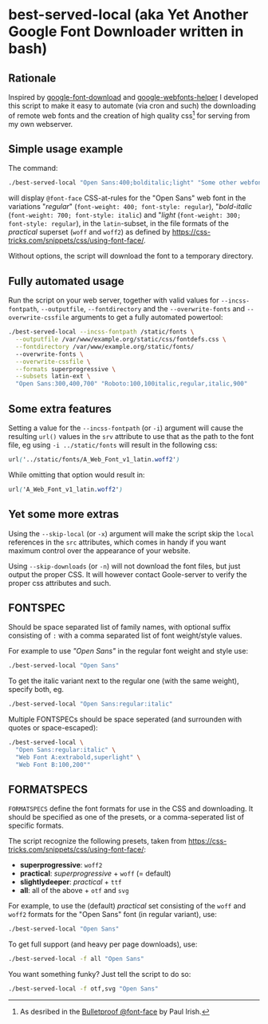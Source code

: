 # best-served-local (aka Yet Another Google Font Downloader written in bash)

## Rationale

Inspired by
[google-font-download](https://github.com/neverpanic/google-font-download.git)
and
[google-webfonts-helper](https://google-webfonts-helper.herokuapp.com/fonts)
I developed this script to make it easy to automate (via cron and
such) the downloading of remote web fonts and the creation of high
quality css[^bulletproof] for serving from my own webserver.

## Simple usage example

The command:
```bash
./best-served-local "Open Sans:400;bolditalic;light" "Some other webfont"
```

will display `@font-face` CSS-at-rules for the "Open Sans" web font
in the variations "*regular*" (`font-weight: 400; font-style:
regular`), "*bold-italic* (`font-weight: 700; font-style: italic`) and
"*light* (`font-weight: 300; font-style: regular`), in the
`latin`-subset, in the file formats of the *practical* superset
(`woff` and `woff2`) as defined by
https://css-tricks.com/snippets/css/using-font-face/. 

Without options, the script will download the font to a temporary directory. 

## Fully automated usage

Run the script on your web server, together with valid values for
`--incss-fontpath`, `--outputfile`, `--fontdirectory` and the
`--overwrite-fonts` and `--overwrite-cssfile` arguments to get a
fully automated powertool:

```bash
./best-served-local --incss-fontpath /static/fonts \
  --outputfile /var/www/example.org/static/css/fontdefs.css \
  --fontdirectory /var/www/example.org/static/fonts/
  --overwrite-fonts \
  --overwrite-cssfile \
  --formats superprogressive \
  --subsets latin-ext \
  "Open Sans:300,400,700" "Roboto:100,100italic,regular,italic,900"
```

## Some extra features

Setting a value for the `--incss-fontpath` (or `-i`) argument will
cause the resulting `url()` values in the `srv` attribute to use that
as the path to the font file, eg using `-i ../static/fonts` will
result in the following css:

```css
url('../static/fonts/A_Web_Font_v1_latin.woff2')
```

While omitting that option would result in:
```css
url('A_Web_Font_v1_latin.woff2')
```


## Yet some more extras 

Using the `--skip-local` (or `-x`) argument will make the script skip
the `local` references in the `src` attributes, which comes in handy
if you want maximum control over the appearance of your website.

Using `--skip-downloads` (or `-n`) will not download the font files,
but just output the proper CSS. It will however contact Goole-server
to verify the proper css attributes and such.

## FONTSPEC

Should be space separated list of family names, with
optional suffix consisting of `:` with a comma separated list of
font weight/style values. 

For example to use *"Open Sans"* in the regular font weight and style use:

```bash
./best-served-local "Open Sans"
```
	  
To get the italic variant next to the regular one (with the same
weight), specify both, eg.

```bash
./best-served-local "Open Sans:regular:italic"
```

Multiple FONTSPECs should be space seperated (and surrounden with
quotes or space-escaped):

```bash
./best-served-local \
  "Open Sans:regular:italic" \
  "Web Font A:extrabold,superlight" \
  "Web Font B:100,200""
```


## FORMATSPECS

`FORMATSPECS` define the font formats for use in the CSS and
downloading. It should be specified as one of the presets, or a
comma-seperated list of specific formats.

The script recognize the following presets, taken from
https://css-tricks.com/snippets/css/using-font-face/:
* **superprogressive**: `woff2`
* **practical**:        *superprogressive* + `woff` (= default)
* **slightlydeeper**:   *practical* + `ttf`
* **all**:              all of the above + `otf` and `svg`


For example, to use the (default) *practical* set consisting of the
`woff` and `woff2` formats for the "Open Sans" font (in regular
variant), use:
```bash
./best-served-local "Open Sans" 
```

To get full support (and heavy per page downloads), use:
```bash
./best-served-local -f all "Open Sans" 
```

You want something funky? Just tell the script to do so:
```bash
./best-served-local -f otf,svg "Open Sans" 
```

[^bulletproof]:
	As desribed in the
    [Bulletproof @font-face](http://www.paulirish.com/2009/bulletproof-font-face-implementation-syntax/)
    by Paul Irish.
